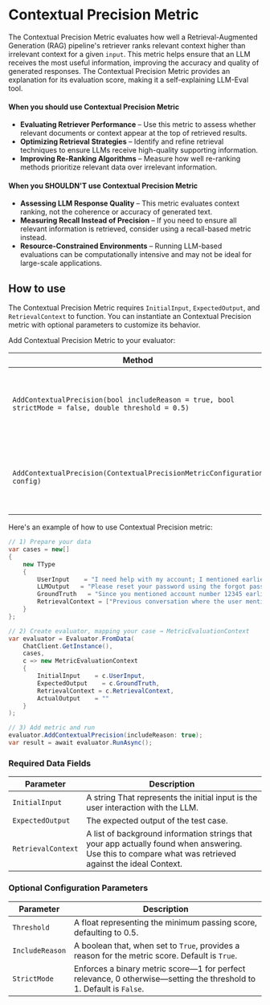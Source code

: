 # Contextual Precision Metric

The Contextual Precision Metric evaluates how well a Retrieval-Augmented Generation (RAG) pipeline's retriever ranks relevant context higher than irrelevant context for a given `input`. This metric helps ensure that an LLM receives the most useful information, improving the accuracy and quality of generated responses. The Contextual Precision Metric provides an explanation for its evaluation score, making it a self-explaining LLM-Eval tool.

#### When you should use Contextual Precision Metric

- **Evaluating Retriever Performance** – Use this metric to assess whether relevant documents or context appear at the top of retrieved results.
- **Optimizing Retrieval Strategies** – Identify and refine retrieval techniques to ensure LLMs receive high-quality supporting information.
- **Improving Re-Ranking Algorithms** – Measure how well re-ranking methods prioritize relevant data over irrelevant information.

#### When you SHOULDN'T use Contextual Precision Metric

- **Assessing LLM Response Quality** – This metric evaluates context ranking, not the coherence or accuracy of generated text.
- **Measuring Recall Instead of Precision** – If you need to ensure all relevant information is retrieved, consider using a recall-based metric instead.
- **Resource-Constrained Environments** – Running LLM-based evaluations can be computationally intensive and may not be ideal for large-scale applications.

## How to use

The Contextual Precision Metric requires `InitialInput`, `ExpectedOutput`, and `RetrievalContext` to function. You can instantiate an Contextual Precision metric with optional parameters to customize its behavior.

Add Contextual Precision Metric to your evaluator:

| Method                                                                                               | Description                                                           |
| ---------------------------------------------------------------------------------------------------- | --------------------------------------------------------------------- |
| `AddContextualPrecision(bool includeReason = true, bool strictMode = false, double threshold = 0.5)` | Creates the Contextual Precision metric and adds it to the evaluator. |
| `AddContextualPrecision(ContextualPrecisionMetricConfiguration config)`                              | Creates the Contextual Precision metric and adds it to the evaluator. |

Here's an example of how to use Contextual Precision metric:

```csharp
// 1) Prepare your data
var cases = new[]
{
    new TType
    {
        UserInput    = "I need help with my account; I mentioned earlier that my account number is 12345, but I cannot log in.",
        LLMOutput   = "Please reset your password using the forgot password link.",
        GroundTruth   = "Since you mentioned account number 12345 earlier and stated you're having trouble logging in, please try resetting your password using the 'Forgot Password' link. If the issue persists, let me escalate your ticket for further assistance.",
        RetrievalContext = ["Previous conversation where the user mentioned account number 12345 and issues with logging in."]
    }
};

// 2) Create evaluator, mapping your case → MetricEvaluationContext
var evaluator = Evaluator.FromData(
    ChatClient.GetInstance(),
    cases,
    c => new MetricEvaluationContext
    {
        InitialInput    = c.UserInput,
        ExpectedOutput    = c.GroundTruth,
        RetrievalContext = c.RetrievalContext,
        ActualOutput    = ""
    }
);

// 3) Add metric and run
evaluator.AddContextualPrecision(includeReason: true);
var result = await evaluator.RunAsync();
```

### Required Data Fields

| Parameter          | Description                                                                                                                                             |
| ------------------ | ------------------------------------------------------------------------------------------------------------------------------------------------------- |
| `InitialInput`     | A string That represents the initial input is the user interaction with the LLM.                                                                        |
| `ExpectedOutput`   | The expected output of the test case.                                                                                                                   |
| `RetrievalContext` | A list of background information strings that your app actually found when answering. Use this to compare what was retrieved against the ideal Context. |

### Optional Configuration Parameters

| Parameter       | Description                                                                                                         |
| --------------- | ------------------------------------------------------------------------------------------------------------------- |
| `Threshold`     | A float representing the minimum passing score, defaulting to 0.5.                                                  |
| `IncludeReason` | A boolean that, when set to `True`, provides a reason for the metric score. Default is `True`.                      |
| `StrictMode`    | Enforces a binary metric score—1 for perfect relevance, 0 otherwise—setting the threshold to 1. Default is `False`. |
